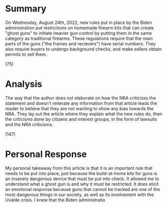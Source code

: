 # Summary
On Wednesday, August 24th, 2022, new rules put in place by the Biden administration put restrictions on homemade firearm kits that can create "ghost guns" to initiate heavier gun control by putting them in the same category as traditional firearms. These regulations require that the main parts of the guns ("the frames and recievers") have serial numbers. They also require buyers to undergo background checks, and make sellers obtain permits to sell them. 

(75)


# Analysis
The way that the author does not elaborate on how the NRA criticizes the statement and doesn't reiterate any information from that article leads the reader to believe that they are not wanting to show any bias towards the NRA. They lay out the article where they explain what the new rules do, then the criticisms done by citizens and interest groups, in the form of lawsuits and the NRA criticisms. 

(147)

# Personal Response
My personal takeaway from this article is that it is an important rule that needs to be put into place, just because the build-at-home kits for guns is an insanely dangerous device that must be put into check. It allowed me to understand what a ghost gun is and why it must be restricted. It does elicit an emotional response because guns that cannot be tracked are one of the most dangerous things in our society, as well as its involvement with the Uvalde crisis. I knew that the Biden administratio